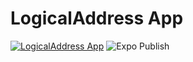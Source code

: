 # LogicalAddress App

[![LogicalAddress App](https://img.shields.io/badge/Logical%20Address-1.0.1-yellow.svg)](https://logicaladdress.com)
![Expo Publish](https://github.com/LogicalAddress/LogicalAddressApp/workflows/Expo%20Publish/badge.svg)
